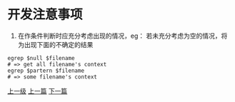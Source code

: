 # 开发注意事项
1. 在作条件判断时应充分考虑出现的情况，eg：
若未充分考虑为空的情况，将为出现下面的不确定的结果
```shell
egrep $null $filename  
# => get all filename's context
egrep $partern $filename
# => some filename's context
```











[上一级](base.md)
[上一篇](conv_string_to_char_pointer.md)
[下一篇](do_while_false.md)
